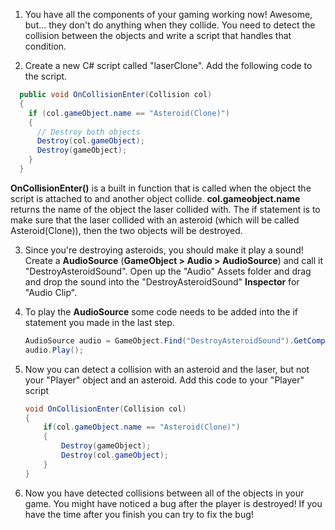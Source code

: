 1. You have all the components of your gaming working now! Awesome, but... they don't do anything when they collide. You need to detect the collision between the objects and write a script that handles that condition.

2. Create a new C# script called "laserClone". Add the following code to the script.

  ```csharp
    public void OnCollisionEnter(Collision col)
    {
      if (col.gameObject.name == "Asteroid(Clone)")
      {
        // Destroy both objects
        Destroy(col.gameObject);
        Destroy(gameObject);
      }
    }
  ```
  
  **OnCollisionEnter()** is a built in function that is called when the object the script is attached to and another object collide. **col.gameobject.name** returns the name of the object the laser collided with. The if statement is to make sure that the laser collided with an asteroid (which will be called Asteroid(Clone)), then the two objects will be destroyed. 
  
3. Since you're destroying asteroids, you should make it play a sound! Create a **AudioSource** (**GameObject > Audio > AudioSource**) and call it "DestroyAsteroidSound". Open up the "Audio" Assets folder and drag and drop the sound into the "DestroyAsteroidSound" **Inspector** for "Audio Clip".

4. To play the **AudioSource** some code needs to be added into the if statement you made in the last step.

    ```csharp
    AudioSource audio = GameObject.Find("DestroyAsteroidSound").GetComponent<AudioSource>();
    audio.Play();
    ```

5. Now you can detect a collision with an asteroid and the laser, but not your "Player" object and an asteroid. Add this code to your "Player" script

    ```csharp
    void OnCollisionEnter(Collision col)
    {
        if(col.gameObject.name == "Asteroid(Clone)")
        {
            Destroy(gameObject);
            Destroy(col.gameObject);
        }
    }
    ```
    
6. Now you have detected collisions between all of the objects in your game. You might have noticed a bug after the player is destroyed! If you have the time after you finish you can try to fix the bug!

    